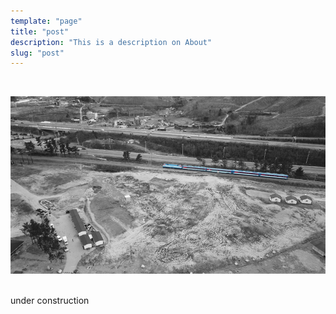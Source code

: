 ```yaml
---
template: "page"
title: "post"
description: "This is a description on About"
slug: "post"
---
```

<br>

![](../images/20200703/2020070309.png)

<br>  
under construction  
<br>  
